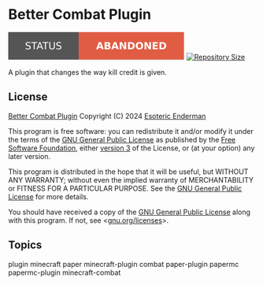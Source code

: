 # Better Combat Plugin

[![Project Status: Abandoned](./.assets/images/badges/status/abandoned.svg)](./) [![Repository Size](https://img.shields.io/github/repo-size/esotericenderman/better-combat-plugin?style=for-the-badge&logo=github&label=Repository%20size)](./)

A plugin that changes the way kill credit is given.

## License

[Better Combat Plugin](./) Copyright (C) 2024 [Esoteric Enderman](https://enderman.dev)

This program is free software: you can redistribute it and/or modify it under the terms of the [GNU General Public License](./LICENSE) as published by the [Free Software Foundation](https://www.fsf.org/), either [version 3](./LICENSE) of the License, or (at your option) any later version.

This program is distributed in the hope that it will be useful, but WITHOUT ANY WARRANTY; without even the implied warranty of MERCHANTABILITY or FITNESS FOR A PARTICULAR PURPOSE. See the [GNU General Public License](./LICENSE) for more details.

You should have received a copy of the [GNU General Public License](./LICENSE) along with this program. If not, see <[gnu.org/licenses](https://www.gnu.org/licenses/)>.

## Topics

plugin minecraft paper minecraft-plugin combat paper-plugin papermc papermc-plugin minecraft-combat
